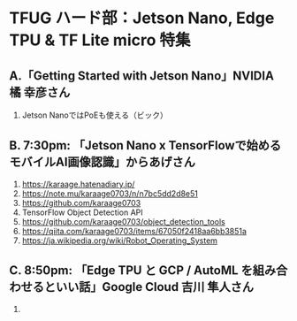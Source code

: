 # TFUG ハード部：Jetson Nano, Edge TPU & TF Lite micro 特集

## A.「Getting Started with Jetson Nano」NVIDIA 橘 幸彦さん

1. Jetson NanoではPoEも使える（ビック）

## B. 7:30pm: 「Jetson Nano x TensorFlowで始めるモバイルAI画像認識」からあげさん

1. https://karaage.hatenadiary.jp/
1. https://note.mu/karaage0703/n/n7bc5dd2d8e51
1. https://github.com/karaage0703
1. TensorFlow Object Detection API
1. https://github.com/karaage0703/object_detection_tools
1. https://qiita.com/karaage0703/items/67050f2418aa6bb3851a
1. https://ja.wikipedia.org/wiki/Robot_Operating_System

## C. 8:50pm: 「Edge TPU と GCP / AutoML を組み合わせるといい話」Google Cloud 吉川 隼人さん

1. 